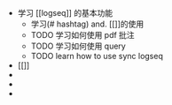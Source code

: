 - 学习 [[logseq]] 的基本功能
	- 学习(# hashtag) and. [[]]的使用
	- TODO 学习如何使用 pdf 批注
	- TODO  学习如何使用 query
	- TODO  learn how to use sync logseq
- [[]]
-
-
-